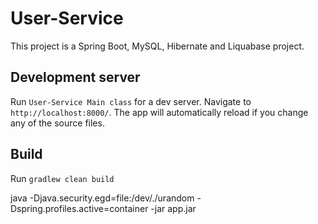 # User-Service

This project is a Spring Boot, MySQL, Hibernate and Liquabase project.

## Development server

Run `User-Service Main class` for a dev server. Navigate to `http://localhost:8000/`. The app will automatically reload if you change any of the source files.

## Build

Run `gradlew clean build`

java -Djava.security.egd=file:/dev/./urandom -Dspring.profiles.active=container -jar app.jar

